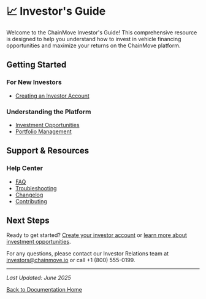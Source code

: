 # 📈 Investor's Guide

Welcome to the ChainMove Investor's Guide! This comprehensive resource is designed to help you understand how to invest in vehicle financing opportunities and maximize your returns on the ChainMove platform.

## Getting Started

### For New Investors
- [Creating an Investor Account](./creating-account.md)

### Understanding the Platform
- [Investment Opportunities](./opportunities.md)
- [Portfolio Management](./portfolio-management.md)

## Support & Resources

### Help Center
- [FAQ](../../resources/faq.md)
- [Troubleshooting](../../resources/troubleshooting.md)
- [Changelog](../../resources/changelog.md)
- [Contributing](../../resources/contributing.md)

## Next Steps

Ready to get started? [Create your investor account](./creating-account.md) or [learn more about investment opportunities](./opportunities.md).

For any questions, please contact our Investor Relations team at investors@chainmove.io or call +1 (800) 555-0199.

---

*Last Updated: June 2025*

[Back to Documentation Home](../../)
